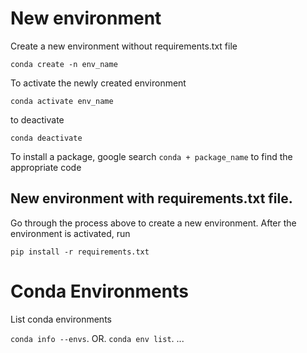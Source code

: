 # New environment
Create a new environment without requirements.txt file

`conda create -n env_name` 

To activate the newly created environment

`conda activate env_name`

to deactivate

`conda deactivate`

To install a package, google search `conda + package_name` to find the appropriate code

## New environment with requirements.txt file. 

Go through the process above to create a new environment. After the environment is activated, run

`pip install -r requirements.txt`

# Conda Environments

List conda environments

`conda info --envs`. OR.
`conda env list`. ... 
